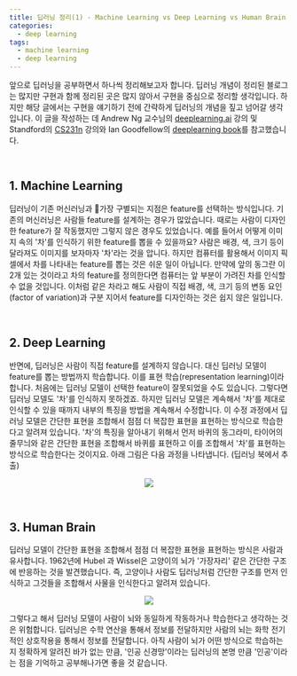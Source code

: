 ```yaml
---
title: 딥러닝 정리(1) - Machine Learning vs Deep Learning vs Human Brain
categories:
  - deep learning
tags:
  - machine learning
  - deep learning
---
```


앞으로 딥러닝을 공부하면서 하나씩 정리해보고자 합니다. 딥러닝 개념이 정리된 블로그는 많지만 구현과 함께 정리된 곳은 많지 않아서 구현을 중심으로 정리할 생각입니다. 하지만 해당 글에서는 구현을 얘기하기 전에 간략하게 딥러닝의 개념을 짚고 넘어갈 생각입니다. 이 글을 작성하는 데 Andrew Ng 교수님의 [deeplearning.ai](https://www.coursera.org/courses?query=deeplearning.ai) 강의 및 Standford의 [CS231n](http://cs231n.stanford.edu/) 강의와 Ian Goodfellow의 [deeplearning book](http://www.deeplearningbook.org/)를 참고했습니다. 

<br/>

## 1. Machine Learning

딥러닝이 기존 머신러닝과 가장 구별되는 지점은 feature를 선택하는 방식입니다. 기존의 머신러닝은 사람들 feature를 설계하는 경우가 많았습니다. 때로는 사람이 디자인 한 feature가 잘 작동했지만 그렇지 않은 경우도 있었습니다. 예를 들어서 어떻게 이미지 속의 '차'를 인식하기 위한 feature를 뽑을 수 있을까요? 사람은 배경, 색, 크기 등이 달라져도 이미지를 보자마자 '차'라는 것을 압니다. 하지만 컴퓨터를 활용해서 이미지 픽셀에서 차를 나타내는 feature를 뽑는 것은 쉬운 일이 아닙니다. 만약에 앞의 동그란 이 2개 있는 것이라고 차의 feature를 정의한다면 컴퓨터는 앞 부분이 가려진 차를 인식할 수 없을 것입니다. 이처럼 같은 차라고 해도 사람이 직접 배경, 색, 크기 등의 변동 요인(factor of variation)과 구분 지어서 feature를 디자인하는 것은 쉽지 않은 일입니다.

<br/>

## 2. Deep Learning

반면에, 딥러닝은 사람이 직접 feature를 설계하지 않습니다. 대신 딥러닝 모델이 feature를 뽑는 방법까지 학습합니다. 이를 표현 학습(representation learning)이라 합니다. 처음에는 딥러닝 모델이 선택한 feature이 잘못되었을 수도 있습니다. 그렇다면 딥러닝 모델도 '차'를 인식하지 못하겠죠. 하지만 딥러닝 모델은 계속해서 '차'를 제대로 인식할 수 있을 때까지 내부의 특징을 방법을 계속해서 수정합니다. 이 수정 과정에서 딥러닝 모델은 간단한 표현을 조합해서 점점 더 복잡한 표현을 표현하는 방식으로 학습한다고 알려져 있습니다. '차'의 특징을 알아내기 위해서 먼저 바퀴의 동그라미, 타이어의 줄무늬와 같은 간단한 표현을 조합해서 바퀴를 표현하고 이를 조합해서 '차'를 표현하는 방식으로 학습한다는 것이지요. 아래 그림은 다음 과정을 나타냅니다. (딥러닝 북에서 추출)

<p align="center">
    <img src="https://lifesailor.github.io/assets/images/deep-learning/concept/deep.jpg">
</p>

<br/>

## 3. Human Brain

딥러닝 모델이 간단한 표현을 조합해서 점점 더 복잡한 표현을 표현하는 방식은 사람과 유사합니다. 1962년에 Hubel 과 Wissel은 고양이의 뇌가 '가장자리' 같은 간단한 구조에 반응하는 것을 발견했습니다. 즉, 고양이나 사람도 딥러닝처럼 간단한 구조를 먼저 인식하고 그것들을 조합해서 사물을 인식한다고 알려져 있습니다. 

<p align="center">
    <img src="https://lifesailor.github.io/assets/images/deep-learning/concept/cat.jpg">
</p>

그렇다고 해서 딥러닝 모델이 사람이 뇌와 동일하게 작동하거나 학습한다고 생각하는 것은 위험합니다. 딥러닝은 수학 연산을 통해서 정보를 전달하지만 사람의 뇌는 화학 전기적인 상호작용을 통해서 정보를 전달합니다. 아직 사람이 뇌가 어떤 방식으로 학습하는지 정확하게 알려진 바가 없는 만큼, '인공 신경망'이라는 딥러닝의 본명 만큼 '인공'이라는 점을 기억하고 공부해나가면 좋을 것 같습니다.
